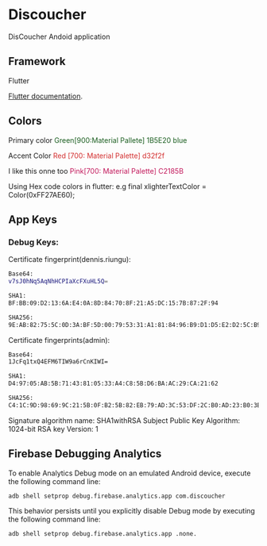 # Discoucher

DisCoucher Andoid application

## Framework

Flutter

[Flutter documentation](https://flutter.io/).

## Colors

Primary color <span style="color:#1B5E20"> Green[900:Material Pallete] 1B5E20 blue </span>

Accent Color <span style="color:#d32f2f"> Red [700: Material Palette] d32f2f </span>

I like this onne too <span style="color:#C2185B"> Pink[700: Material Palette] C2185B </span>

Using Hex code colors in flutter:
e.g final xlighterTextColor = Color(0xFF27AE60);

## App Keys

### Debug Keys:


Certificate fingerprint(dennis.riungu):

```sh
Base64:
v7sJ0hNq5AqNhHCPIaXcFXuHL5Q=

SHA1:
BF:BB:09:D2:13:6A:E4:0A:8D:84:70:8F:21:A5:DC:15:7B:87:2F:94

SHA256:
9E:AB:82:75:5C:0D:3A:BF:5D:00:79:53:31:A1:81:84:96:B9:D1:D5:E2:D2:5C:B9:A4:AF:F1:7F:76:ED:88:59
```

Certificate fingerprints(admin):
```sh
Base64:
1JcFq1txQ4EFM6TIW9a6rCnKIWI=

SHA1:
D4:97:05:AB:5B:71:43:81:05:33:A4:C8:5B:D6:BA:AC:29:CA:21:62

SHA256: 
C4:1C:9D:98:69:9C:21:5B:0F:B2:5B:82:EB:79:AD:3C:53:DF:2C:B0:AD:23:B0:3B:C1:B3:CC:28:39:81:15:09
```

Signature algorithm name: SHA1withRSA
Subject Public Key Algorithm: 1024-bit RSA key
Version: 1


## Firebase Debugging Analytics

To enable Analytics Debug mode on an emulated Android device, execute the following command line:

```sh
adb shell setprop debug.firebase.analytics.app com.discoucher
```

This behavior persists until you explicitly disable Debug mode by executing the following command line:

```sh
adb shell setprop debug.firebase.analytics.app .none.
```

